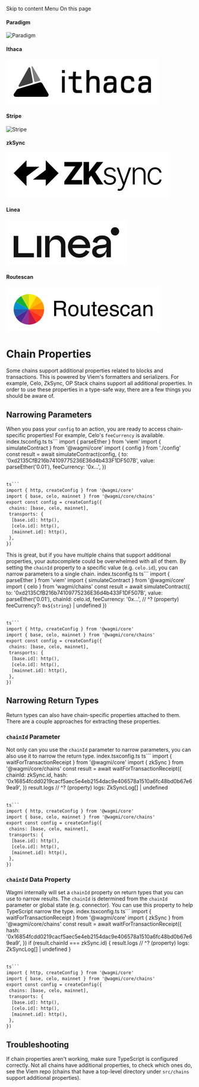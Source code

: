 Skip to content 
Menu
On this page
#### Paradigm
![Paradigm](https://raw.githubusercontent.com/wevm/.github/main/content/sponsors/paradigm-light.svg)
#### Ithaca
![Ithaca](https://raw.githubusercontent.com/wevm/.github/main/content/sponsors/ithaca-light.svg)
#### Stripe
![Stripe](https://raw.githubusercontent.com/wevm/.github/main/content/sponsors/stripe-light.svg)
#### zkSync
![zkSync](https://raw.githubusercontent.com/wevm/.github/main/content/sponsors/zksync-light.svg)
#### Linea
![Linea](https://raw.githubusercontent.com/wevm/.github/main/content/sponsors/linea-light.svg)
#### Routescan
![Routescan](https://raw.githubusercontent.com/wevm/.github/main/content/sponsors/routescan-light.svg)
# Chain Properties ​
Some chains support additional properties related to blocks and transactions. This is powered by Viem's formatters and serializers. For example, Celo, ZkSync, OP Stack chains support all additional properties. In order to use these properties in a type-safe way, there are a few things you should be aware of.
## Narrowing Parameters ​
When you pass your `config` to an action, you are ready to access chain-specific properties! For example, Celo's `feeCurrency` is available.
index.tsconfig.ts
ts```
import { parseEther } from 'viem'
import { simulateContract } from '@wagmi/core'
import { config } from './config'
const result = await simulateContract(config, {
 to: '0xd2135CfB216b74109775236E36d4b433F1DF507B',
 value: parseEther('0.01'),
 feeCurrency: '0x…', 
})
```

ts```
import { http, createConfig } from '@wagmi/core'
import { base, celo, mainnet } from '@wagmi/core/chains'
export const config = createConfig({
 chains: [base, celo, mainnet],
 transports: {
  [base.id]: http(),
  [celo.id]: http(),
  [mainnet.id]: http(),
 },
})
```

This is great, but if you have multiple chains that support additional properties, your autocomplete could be overwhelmed with all of them. By setting the `chainId` property to a specific value (e.g. `celo.id`), you can narrow parameters to a single chain.
index.tsconfig.ts
ts```
import { parseEther } from 'viem'
import { simulateContract } from '@wagmi/core'
import { celo } from 'wagmi/chains'
const result = await simulateContract({
 to: '0xd2135CfB216b74109775236E36d4b433F1DF507B',
 value: parseEther('0.01'),
 chainId: celo.id, 
 feeCurrency: '0x…', 
 // ^? (property) feeCurrency?: `0x${string}` | undefined
})
```

ts```
import { http, createConfig } from '@wagmi/core'
import { base, celo, mainnet } from '@wagmi/core/chains'
export const config = createConfig({
 chains: [base, celo, mainnet],
 transports: {
  [base.id]: http(),
  [celo.id]: http(),
  [mainnet.id]: http(),
 },
})
```

## Narrowing Return Types ​
Return types can also have chain-specific properties attached to them. There are a couple approaches for extracting these properties.
### `chainId` Parameter ​
Not only can you use the `chainId` parameter to narrow parameters, you can also use it to narrow the return type.
index.tsxconfig.ts
ts```
import { waitForTransactionReceipt } from '@wagmi/core'
import { zkSync } from '@wagmi/core/chains'
const result = await waitForTransactionReceipt({
 chainId: zkSync.id,
 hash: '0x16854fcdd0219cacf5aec5e4eb2154dac9e406578a1510a6fc48bd0b67e69ea9',
})
result.logs
//   ^? (property) logs: ZkSyncLog[] | undefined
```

ts```
import { http, createConfig } from '@wagmi/core'
import { base, celo, mainnet } from '@wagmi/core/chains'
export const config = createConfig({
 chains: [base, celo, mainnet],
 transports: {
  [base.id]: http(),
  [celo.id]: http(),
  [mainnet.id]: http(),
 },
})
```

### `chainId` Data Property ​
Wagmi internally will set a `chainId` property on return types that you can use to narrow results. The `chainId` is determined from the `chainId` parameter or global state (e.g. connector). You can use this property to help TypeScript narrow the type.
index.tsxconfig.ts
ts```
import { waitForTransactionReceipt } from '@wagmi/core'
import { zkSync } from '@wagmi/core/chains'
const result = await waitForTransactionReceipt({
 hash: '0x16854fcdd0219cacf5aec5e4eb2154dac9e406578a1510a6fc48bd0b67e69ea9',
})
if (result.chainId === zkSync.id) {
 result.logs
 //   ^? (property) logs: ZkSyncLog[] | undefined
}
```

ts```
import { http, createConfig } from '@wagmi/core'
import { base, celo, mainnet } from '@wagmi/core/chains'
export const config = createConfig({
 chains: [base, celo, mainnet],
 transports: {
  [base.id]: http(),
  [celo.id]: http(),
  [mainnet.id]: http(),
 },
})
```

## Troubleshooting ​
If chain properties aren't working, make sure TypeScript is configured correctly. Not all chains have additional properties, to check which ones do, see the Viem repo (chains that have a top-level directory under `src/chains` support additional properties).
